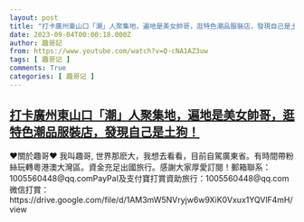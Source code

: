```yaml
---
layout: post
title: "打卡廣州東山口「潮」人聚集地，遍地是美女帥哥，逛特色潮品服裝店，發現自己是土狗！"
date: 2023-09-04T00:00:18.000Z
author: 趣哥記
from: https://www.youtube.com/watch?v=Q-cNA1AZ3uw
tags: [ 趣哥记 ]
comments: True
categories: [ 趣哥记 ]
---
```

<!--1693785618000-->
[打卡廣州東山口「潮」人聚集地，遍地是美女帥哥，逛特色潮品服裝店，發現自己是土狗！](https://www.youtube.com/watch?v=Q-cNA1AZ3uw)
------

<div>
♥關於趣哥♥ 我叫趣哥, 世界那麽大，我想去看看，目前自駕廣東省。有時間帶粉絲玩轉粵港澳大灣區。資金充足出國旅行。感謝大家厚愛訂閱！郵箱聯系：1005560448@qq.comPayPaI及支付寶打賞資助旅行：1005560448@qq.com微信打賞：https://drive.google.com/file/d/1AM3mW5NVryjw6w9XiK0Vxux1YQVlF4mH/view
</div>
